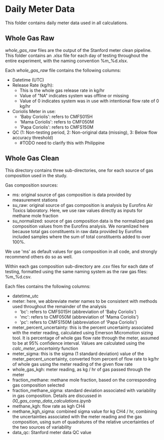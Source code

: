 # Daily Meter Data 

This folder contains daily meter data used in all calculations.

## Whole Gas Raw
_whole_gas_raw_ files are the output of the Stanford meter clean pipeline. 
This folder contains an .xlsx file for each day of testing throughout the entire experiment, with the naming convention %m_%d.xlsx. 

Each _whole_gas_raw_ file contains the following columns: 

- Datetime (UTC)
- Release Rate (kg/h): 
  - This is the whole gas release rate in kg/hr
  - Value of "NA" indicates system was offline or missing 
  - Value of 0 indicates system was in use with intentional flow rate of 0 kg/hr
- Coriolis Meter in use:
  - 'Baby Coriolis': refers to CMFS015H
  - 'Mama Coriolis': refers to CMF050M
  - 'Papa Coriolis': refers to CMFS150M 
- QC (1: Non-testing period, 2: Non-original data (missing), 3: Below flow accuracy threshold) 
  - #TODO need to clarify this with Philippine

## Whole Gas Clean
This directory contains three sub-directories, one for each source of gas composition used in the study. 

Gas composition sources: 
- ms: original source of gas composition is data provided by measurement stations
- su_raw: original source of gas composition is analysis by Eurofins Air Toxics laboratory. Here, we use raw values directly as inputs for methane mole fraction 
- su_normalized: source of gas composition data is the normalized gas composition values from the Eurofins analysis. We noramlized here because total gas constituents in raw data provided by Eurofins included samples where the sum of total constituents added to over 100%. 

We use 'ms' as default values for gas composition in all code, and strongly recommend others do so as well. 

Within each gas composition sub-directory are .csv files for each date of testing, formatted using the same naming system as the raw gas files: %m_%d.csv. 

Each files contains the following columns: 
- datetime_utc
- meter: here, we abbreviate meter names to be consistent with methods used throughout the remainder of the analysis  
  - 'bc': refers to CMFS015H (abbreviation of 'Baby Coriolis')
  - 'mc': refers to CMF050M (abbreviation of 'Mama Coriolis')
  - 'pc': refers to CMFS150M (abbreviation of 'Papa Coriolis') 
- meter_percent_uncertainty: this is the percent uncertainty associated with the meter reading, calculated using Emerson Micromotion sizing tool. It is percentage of whole gas flow rate through the meter, assumed to be at 95% confidence interval. Values are calculated using the _calc_meter_uncertainty_ function 
- meter_sigma: this is the sigma (1 standard deviation) value of the meter_percent_uncertainty, converted from percent of flow rate to kg/hr of whole gas using the meter reading of the given flow rate 
- whole_gas_kgh: meter reading, as kg / hr of gas passed through the meter 
- fraction_methane: methane mole fraction, based on the corresponding gas composition selected 
- fraction_methane_sigma: standard deviation associated with variability in gas composition. Details are discussed in _00_gas_comp_data_calculations.ipynb_
- methane_kgh: flow rate as kgh CH4
- methane_kgh_sigma: combined sigma value for kg CH4 / hr, combining the uncertainties associated with the meter reading and the gas composition, using sum of quadratures of the relative uncertainties of the two sources of variability
- data_qc: Stanford meter data QC value 


